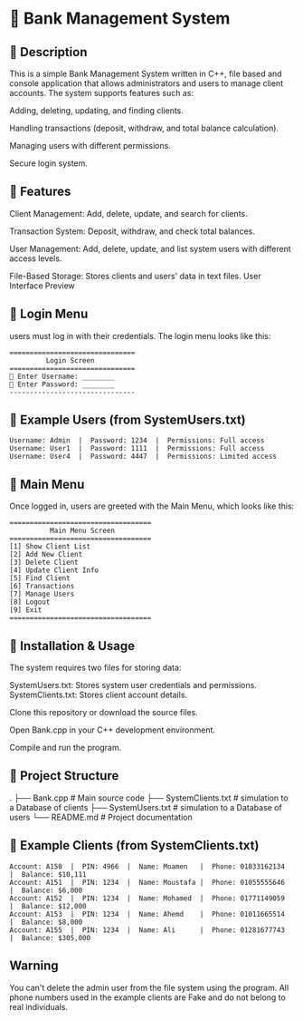 # 🏦 Bank Management System

## 📌 Description

This is a simple Bank Management System written in C++, file based and console application that allows administrators and users to manage client accounts. The system supports features such as:

 Adding, deleting, updating, and finding clients.

 Handling transactions (deposit, withdraw, and total balance calculation).

 Managing users with different permissions.

 Secure login system.

## 📌 Features

 Client Management: Add, delete, update, and search for clients.

 Transaction System: Deposit, withdraw, and check total balances.

 User Management: Add, delete, update, and list system users with different access levels.

 File-Based Storage: Stores clients and users' data in text files.
 User Interface Preview
## 📌 Login Menu

users must log in with their credentials. The login menu looks like this:
~~~
===============================
         Login Screen      
===============================
👤 Enter Username: ________
🔑 Enter Password: ________
-------------------------------
~~~

## 📌 Example Users (from SystemUsers.txt)
~~~
Username: Admin  |  Password: 1234  |  Permissions: Full access  
Username: User1  |  Password: 1111  |  Permissions: Full access  
Username: User4  |  Password: 4447  |  Permissions: Limited access  
~~~
## 📌 Main Menu

Once logged in, users are greeted with the Main Menu, which looks like this:
~~~
===================================
          Main Menu Screen
===================================
[1] Show Client List  
[2] Add New Client  
[3] Delete Client  
[4] Update Client Info  
[5] Find Client  
[6] Transactions  
[7] Manage Users  
[8] Logout  
[9] Exit  
===================================
~~~

## 📌 Installation & Usage

The system requires two files for storing data:

SystemUsers.txt: Stores system user credentials and permissions.
SystemClients.txt: Stores client account details.

Clone this repository or download the source files.

Open Bank.cpp in your C++ development environment.

Compile and run the program.

## 📌 Project Structure

.
├──  Bank.cpp                # Main source code
├──  SystemClients.txt       # simulation to a Database of clients
├──  SystemUsers.txt         # simulation to a Database of users
└──  README.md               # Project documentation

 ## 📌 Example Clients (from SystemClients.txt)
 ~~~
 Account: A150  |  PIN: 4966  |  Name: Moamen   |  Phone: 01033162134  |  Balance: $10,111
 Account: A151  |  PIN: 1234  |  Name: Moustafa |  Phone: 01055555646  |  Balance: $6,000
 Account: A152  |  PIN: 1234  |  Name: Mohamed  |  Phone: 01771149059  |  Balance: $12,000
 Account: A153  |  PIN: 1234  |  Name: Ahemd    |  Phone: 01011665514  |  Balance: $8,000
 Account: A155  |  PIN: 1234  |  Name: Ali      |  Phone: 01281677743  |  Balance: $305,000
~~~
## Warning
You can't delete the admin user from the file system using the program.
All phone numbers used in the example clients are Fake and do not belong to real individuals.
